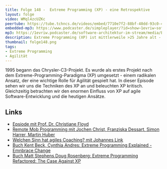 ```yaml
---
title: Folge 148 -  Extreme Programming (XP) - eine Retrospektive
layout: folge
video: WMql4zcUZKc
peertube: https://tube.tchncs.de/videos/embed/7710e7f2-88bf-40dd-93c0-40e717e546ee
embedded-mp3: https://www.podcaster.de/simpleplayer/?id=show~1evriw~software-architektur-im-stream~pod-680bbc1ad8767aa339882d5f92&v=1674220755
mp3: https://1evriw.podcaster.de/software-architektur-im-stream/media/Extreme_Programming_(XP)_-_eine_Retrospektive.mp3
description: Extreme Programming (XP) ist mittlerweile >25 Jahre alt - Zeit es kritisch zu bewerten.
thumbnail: folge148.png
tags:
- Extreme Programming
- Agilität
---
```


1995 begann das Chrysler-C3-Projekt. Es wurde als erstes Projekt nach
dem Extreme-Programming-Paradigma (XP) umgesetzt - einem radikalen
Ansatz, der eine wichtige Rolle für Agilität gespielt hat. In dieser
Episode sehen wir uns die Techniken des XP an und beleuchten XP
kritisch. Gleichzeitig betrachten wir den enormen Einfluss von XP auf
agile Software-Entwicklung und die heutigen Ansätze.

## Links

* [Epsiode mit Prof. Dr. Christiane Floyd](https://software-architektur.tv/2021/07/09/folge66.html)
* [Remote Mob Programming mit Jochen Christ, Franziska Dessart, Simon
  Harrer, Martin
  Huber](https://software-architektur.tv/2021/04/16/folge56.html)
* [Welchen Sinn hat agiles Coaching? mit Johannes Link](https://software-architektur.tv/2021/08/13/folge71.html)
* [Buch Kent Beck, Cynthia Andres: Extreme Programming Explained -
    Emnbrace Change](https://www.goodreads.com/book/show/67833.Extreme_Programming_Explained)
* [Buch Matt Stephens,Doug Rosenberg: Extreme Programming Refactored: The Case Against XP](https://www.goodreads.com/book/show/67838.Extreme_Programming_Refactored)

